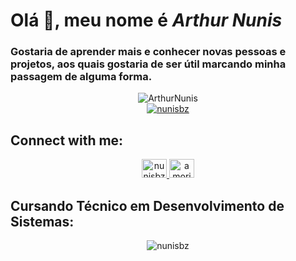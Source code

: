# Olá 👋, meu nome é <b>_Arthur Nunis_</b>
### Gostaria de aprender mais e conhecer novas pessoas e projetos, aos quais gostaria de ser útil marcando minha passagem de alguma forma.

<div align="center">
  <img src="https://komarev.com/ghpvc/?username=nunisbz&label=Profile%20views&color=0e75b6&style=flat" alt="ArthurNunis" />
</div>

<div align="center">
  <a href="https://twitter.com/nunisbz" target="blank">
    <img src="https://img.shields.io/twitter/follow/nunisbz?logo=twitter&style=for-the-badge" alt="nunisbz" />
  </a>
</div>

<!-- ### Blogs posts -->
<!-- BLOG-POST-LIST:START -->
<!-- BLOG-POST-LIST:END -->

## Connect with me:
<div align="center">
  <a href="https://twitter.com/nunisbz" target="blank">
    <img src="https://www.vectorlogo.zone/logos/twitter/twitter-official.svg" alt="nunisbz" height="30" width="40" />
  </a>
  <a href="https://instagram.com/nunisbm?igshid=MzRlODBiNWFlZA==" target="blank">
    <img src="https://raw.githubusercontent.com/rahuldkjain/github-profile-readme-generator/master/src/images/icons/Social/instagram.svg" alt="amorimdanilo85" height="30" width="40" />
  </a>
</div>

## Cursando Técnico em Desenvolvimento de Sistemas:

<div align="center">
  <img src="https://github-readme-streak-stats.herokuapp.com/?user=nunisbz&" alt="nunisbz" />
</div>
